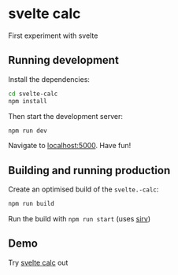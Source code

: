 # svelte calc

First experiment with svelte

## Running development

Install the dependencies:

```bash
cd svelte-calc
npm install
```

Then start the development server:

```bash
npm run dev
```

Navigate to [localhost:5000](http://localhost:5000). Have fun!

## Building and running production

Create an optimised build of the `svelte.-calc`:

```bash
npm run build
```

Run the build with `npm run start` (uses [sirv](https://github.com/lukeed/sirv))

## Demo

Try [svelte calc](http://sveltecalc.surge.sh/) out
